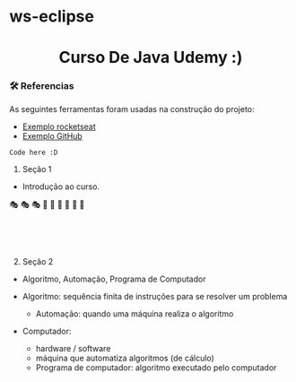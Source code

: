 # ws-eclipse
<h1 align="center">Curso De Java Udemy :)</h1>

### 🛠 Referencias 

As seguintes ferramentas foram usadas na construção do projeto:

- [Exemplo rocketseat](https://blog.rocketseat.com.br/como-fazer-um-bom-readme/#-t-tulo-e-descri-o)
- [Exemplo GitHub](https://docs.github.com/pt/get-started/writing-on-github/getting-started-with-writing-and-formatting-on-github/basic-writing-and-formatting-syntax)



```
Code here :D
```



1. Seção 1
  - Introdução ao curso.

:performing_arts:	:performing_arts:	:performing_arts:	 :rainbow:	:rainbow:	:rainbow:	:dizzy:	:dizzy:	:dizzy:	

  <br><br><br>
  
  
2. Seção 2
  - Algoritmo, Automação, Programa  de Computador

  - Algoritmo: sequência finita de instruções para se resolver um problema
      - Automação: quando uma máquina realiza o algoritmo
  - Computador:
      -  hardware / software
      -  máquina que automatiza algoritmos (de cálculo)
      -  Programa de computador: algoritmo executado pelo computador


